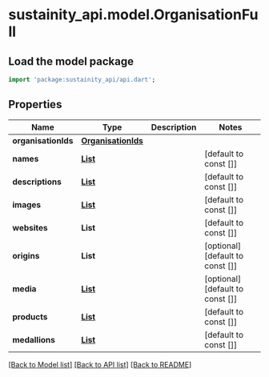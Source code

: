 # sustainity_api.model.OrganisationFull

## Load the model package
```dart
import 'package:sustainity_api/api.dart';
```

## Properties
Name | Type | Description | Notes
------------ | ------------- | ------------- | -------------
**organisationIds** | [**OrganisationIds**](OrganisationIds.md) |  | 
**names** | [**List<ShortText>**](ShortText.md) |  | [default to const []]
**descriptions** | [**List<LongText>**](LongText.md) |  | [default to const []]
**images** | [**List<Image>**](Image.md) |  | [default to const []]
**websites** | **List<String>** |  | [default to const []]
**origins** | **List<String>** |  | [optional] [default to const []]
**media** | [**List<Medium>**](Medium.md) |  | [optional] [default to const []]
**products** | [**List<ProductShort>**](ProductShort.md) |  | [default to const []]
**medallions** | [**List<Medallion>**](Medallion.md) |  | [default to const []]

[[Back to Model list]](../README.md#documentation-for-models) [[Back to API list]](../README.md#documentation-for-api-endpoints) [[Back to README]](../README.md)


